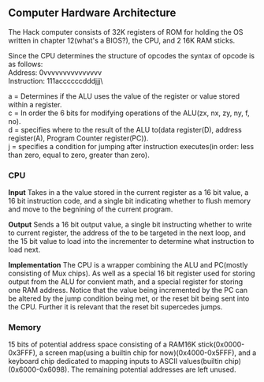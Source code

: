 ## Computer Hardware Architecture
The Hack computer consists of 32K registers of ROM for holding the OS written in chapter 12(what's a BIOS?), the CPU, and 2 16K RAM sticks.

Since the CPU determines the structure of opcodes the syntax of opcode is as follows:\
Address: 0vvvvvvvvvvvvvvv\
Instruction: 111accccccdddjjj\

a = Determines if the ALU uses the value of the register or value stored within a register.\
c = In order the 6 bits for modifying operations of the ALU(zx, nx, zy, ny, f, no).\
d = specifies where to the result of the ALU to(data register(D), address register(A), Program Counter register(PC)).\
j = specifies a condition for jumping after instruction executes(in order: less than zero, equal to zero, greater than zero).

### CPU
**Input**
Takes in a the value stored in the current register as a 16 bit value, a 16 bit instruction code, and a single bit indicating whether to flush memory and move to the begnining of the current program.

**Output**
Sends a 16 bit output value, a single bit instructing whether to write to current register, the address of the to be targeted in the next loop, and the 15 bit value to load into the incrementer to determine what instruction to load next.

**Implementation**
The CPU is a wrapper combining the ALU and PC(mostly consisting of Mux chips). As well as a special 16 bit register used for storing output from the ALU for convient math, and a special register for storing one RAM address.
Notice that the value being incremented by the PC can be altered by the jump condition being met, or the reset bit being sent into the CPU. Further it is relevant that the reset bit supercedes jumps.

### Memory
15 bits of potential address space consisting of a RAM16K stick(0x0000-0x3FFF), a screen map(using a builtin chip for now)(0x4000-0x5FFF), and a keyboard chip dedicated to mapping inputs to ASCII values(builtin chip)(0x6000-0x6098). The remaining potential addresses are left unused.
